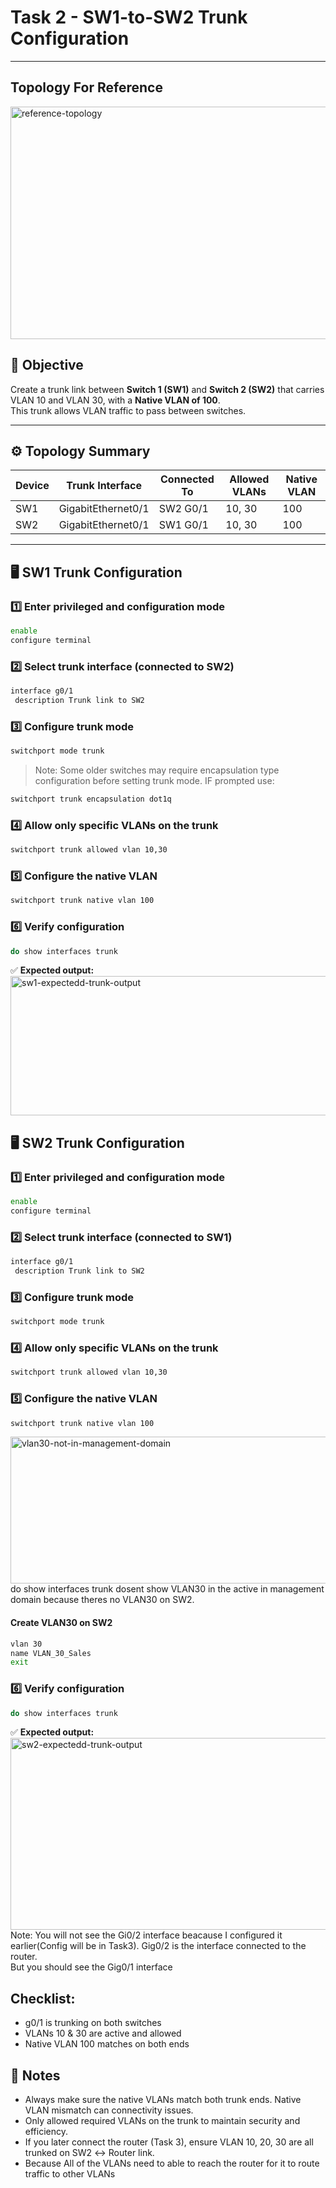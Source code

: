 # Task 2 - SW1-to-SW2 Trunk Configuration

---

## Topology For Reference
<img width="697" height="372" alt="reference-topology" src="https://github.com/user-attachments/assets/c64869de-2df8-4dec-b6bf-800a227522ee" />
<br/>


## 🧩 Objective
Create a trunk link between **Switch 1 (SW1)** and **Switch 2 (SW2)** that carries VLAN 10 and VLAN 30, with a **Native VLAN of 100**.  
This trunk allows VLAN traffic to pass between switches.

---

## ⚙️ Topology Summary
| Device | Trunk Interface | Connected To | Allowed VLANs | Native VLAN |
|---------|----------------|---------------|----------------|--------------|
| SW1 | GigabitEthernet0/1 | SW2 G0/1 | 10, 30 | 100 |
| SW2 | GigabitEthernet0/1 | SW1 G0/1 | 10, 30 | 100 |

---

## 🖥️ SW1 Trunk Configuration

### 1️⃣ Enter privileged and configuration mode
```bash
enable
configure terminal
```

### 2️⃣ Select trunk interface (connected to SW2)
```bash
interface g0/1
 description Trunk link to SW2
```

### 3️⃣ Configure trunk mode
```bash
switchport mode trunk
```
> Note: Some older switches may require encapsulation type configuration before setting trunk mode. IF prompted use:

```bash
switchport trunk encapsulation dot1q
```

### 4️⃣ Allow only specific VLANs on the trunk
```bash
switchport trunk allowed vlan 10,30
```

### 5️⃣ Configure the native VLAN
```bash
switchport trunk native vlan 100
```

### 6️⃣ Verify configuration
```bash
do show interfaces trunk
```

✅ **Expected output:** <br/>
<img width="689" height="223" alt="sw1-expectedd-trunk-output" src="https://github.com/user-attachments/assets/71898dca-f803-452d-9953-70043bba6893" />


## 🖥️ SW2 Trunk Configuration

### 1️⃣ Enter privileged and configuration mode
```bash
enable
configure terminal
```

### 2️⃣ Select trunk interface (connected to SW1)
```bash
interface g0/1
 description Trunk link to SW2
```

### 3️⃣ Configure trunk mode
```bash
switchport mode trunk
```
### 4️⃣ Allow only specific VLANs on the trunk
```bash
switchport trunk allowed vlan 10,30
```
### 5️⃣ Configure the native VLAN
```bash
switchport trunk native vlan 100
```

<img width="712" height="235" alt="vlan30-not-in-management-domain" src="https://github.com/user-attachments/assets/caf11ae1-2c51-4c41-8844-7ff8180905c4" />
<br/>
do show interfaces trunk dosent show VLAN30 in the active in management domain because theres no VLAN30 on SW2.

#### Create VLAN30 on SW2
```bash
vlan 30
name VLAN_30_Sales
exit
```

### 6️⃣ Verify configuration
```bash
do show interfaces trunk
```

✅ **Expected output:** <br/>
<img width="710" height="307" alt="sw2-expectedd-trunk-output" src="https://github.com/user-attachments/assets/a649102a-31ff-4f38-a8f4-37b6784d3986" />
<br/>
Note: You will not see the Gi0/2 interface beacause I configured it earlier(Config will be in Task3). Gig0/2 is the interface connected to the router. <br/>
But you should see the Gig0/1 interface


## Checklist:
- g0/1 is trunking on both switches
- VLANs 10 & 30 are active and allowed
- Native VLAN 100 matches on both ends

## 🧠 Notes
- Always make sure the native VLANs match both trunk ends. Native VLAN mismatch can connectivity issues.
- Only allowed required VLANs on the trunk to maintain security and efficiency.
- If you later connect the router (Task 3), ensure VLAN 10, 20, 30 are all trunked on SW2 ↔ Router link.
- Because All of the VLANs need to able to reach the router for it to route traffic to other VLANs

